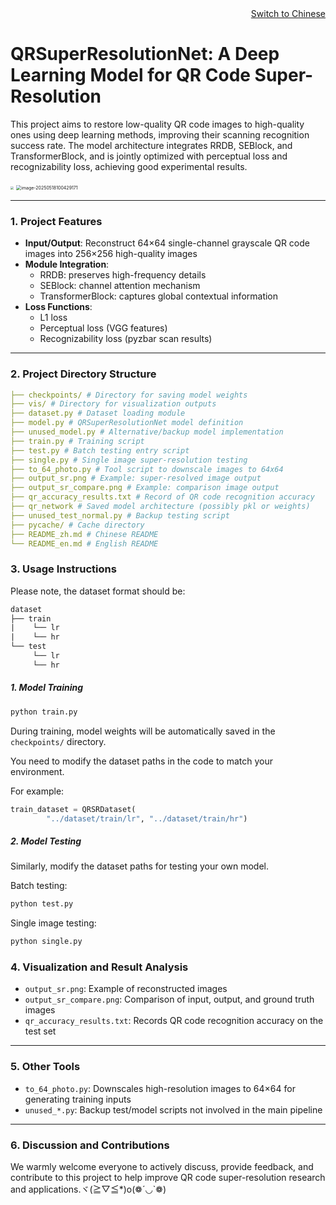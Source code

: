 <div align="right">
  <a href="README_zh.md">Switch to Chinese</a>
</div>

# QRSuperResolutionNet: A Deep Learning Model for QR Code Super-Resolution

This project aims to restore low-quality QR code images to high-quality ones using deep learning methods, improving their scanning recognition success rate. The model architecture integrates RRDB, SEBlock, and TransformerBlock, and is jointly optimized with perceptual loss and recognizability loss, achieving good experimental results.

<img src="https://lzz-1340752507.cos.ap-shanghai.myqcloud.com/lzz/compare.png" style="zoom:33%;" />

<img src="https://lzz-1340752507.cos.ap-shanghai.myqcloud.com/lzz/image-20250518100429171.png" alt="image-20250518100429171" style="zoom:50%;" />

---

### 1. Project Features

- **Input/Output**: Reconstruct 64×64 single-channel grayscale QR code images into 256×256 high-quality images
- **Module Integration**:
  - RRDB: preserves high-frequency details
  - SEBlock: channel attention mechanism
  - TransformerBlock: captures global contextual information
- **Loss Functions**:
  - L1 loss
  - Perceptual loss (VGG features)
  - Recognizability loss (pyzbar scan results)

---

### 2. Project Directory Structure

```yaml
├── checkpoints/ # Directory for saving model weights
├── vis/ # Directory for visualization outputs
├── dataset.py # Dataset loading module
├── model.py # QRSuperResolutionNet model definition
├── unused_model.py # Alternative/backup model implementation
├── train.py # Training script
├── test.py # Batch testing entry script
├── single.py # Single image super-resolution testing
├── to_64_photo.py # Tool script to downscale images to 64x64
├── output_sr.png # Example: super-resolved image output
├── output_sr_compare.png # Example: comparison image output
├── qr_accuracy_results.txt # Record of QR code recognition accuracy
├── qr_network # Saved model architecture (possibly pkl or weights)
├── unused_test_normal.py # Backup testing script
├── pycache/ # Cache directory
├── README_zh.md # Chinese README
└── README_en.md # English README
```



### 3. Usage Instructions

Please note, the dataset format should be:

```tex
dataset
├── train
|    └── lr
|    └── hr
└── test
     └── lr
     └── hr
```

##### 1. Model Training

```python
python train.py
```

During training, model weights will be automatically saved in the `checkpoints/` directory.

You need to modify the dataset paths in the code to match your environment.

For example:

```python
train_dataset = QRSRDataset(
        "../dataset/train/lr", "../dataset/train/hr")
```

##### 2. Model Testing

Similarly, modify the dataset paths for testing your own model.

Batch testing:

```python
python test.py
```

Single image testing:

```python
python single.py
```

### 4. Visualization and Result Analysis

- `output_sr.png`: Example of reconstructed images
- `output_sr_compare.png`: Comparison of input, output, and ground truth images
- `qr_accuracy_results.txt`: Records QR code recognition accuracy on the test set

------

### 5. Other Tools

- `to_64_photo.py`: Downscales high-resolution images to 64×64 for generating training inputs
- `unused_*.py`: Backup test/model scripts not involved in the main pipeline

---

### 6. Discussion and Contributions

We warmly welcome everyone to actively discuss, provide feedback, and contribute to this project to help improve QR code super-resolution research and applications.ヾ(≧▽≦*)o(❁´◡`❁)





